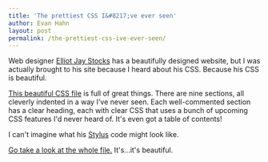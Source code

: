 ```yaml
---
title: 'The prettiest CSS I&#8217;ve ever seen'
author: Evan Hahn
layout: post
permalink: /the-prettiest-css-ive-ever-seen/
---
```

Web designer [Elliot Jay Stocks](http://elliotjaystocks.com/) has a beautifully designed website, but I was actually brought to his site because I heard about his CSS. Because his CSS is beautiful.

[This beautiful CSS file](http://elliotjaystocks.com/theme/4fa2d7e4dabe9d25f5004a6f/stylesheets/style.css) is full of great things. There are nine sections, all cleverly indented in a way I've never seen. Each well-commented section has a clear heading, each with clear CSS that uses a bunch of upcoming CSS features I'd never heard of. It's even got a table of contents!

I can't imagine what his [Stylus](http://learnboost.github.com/stylus/) code might look like.

[Go take a look at the whole file.](http://elliotjaystocks.com/theme/4fa2d7e4dabe9d25f5004a6f/stylesheets/style.css) It's...it's beautiful.
